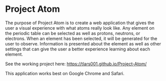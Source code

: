 # Project Atom
The purpose of Project Atom is to create a web application that gives the user a visual experience with what atoms really look like. Any element on the periodic table can be selected as well as protons, neutrons, or electrons. When an element has been selected, it will be generated for the user to observe. Information is presented about the element as well as other settings that can give the user a better experience learning about each element.

See the working project here: https://tlars001.github.io/Project-Atom/

This application works best on Google Chrome and Safari.